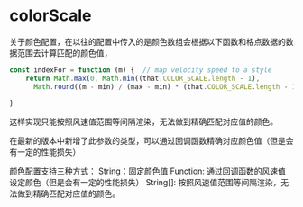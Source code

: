 # colorScale

关于颜色配置，在以往的配置中传入的是颜色数组会根据以下函数和格点数据的数据范围去计算匹配的颜色值，
```js
const indexFor = function (m) {  // map velocity speed to a style
    return Math.max(0, Math.min((that.COLOR_SCALE.length - 1),
      Math.round((m - min) / (max - min) * (that.COLOR_SCALE.length - 1))));
    
}
```

这样实现只能按照风速值范围等间隔渲染，无法做到精确匹配对应值的颜色。

在最新的版本中新增了此参数的类型，可以通过回调函数精确对应颜色值（但是会有一定的性能损失）

颜色配置支持三种方式：
    String：固定颜色值
    Function: 通过回调函数的风速值设定颜色（但是会有一定的性能损失）
    String[]: 按照风速值范围等间隔渲染，无法做到精确匹配对应值的颜色。

